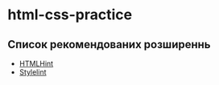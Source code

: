 # html-css-practice

## Список рекомендованих розширеннь

- [HTMLHint](https://marketplace.visualstudio.com/items?itemName=mkaufman.HTMLHint)
- [Stylelint](https://marketplace.visualstudio.com/items?itemName=stylelint.vscode-stylelint)
